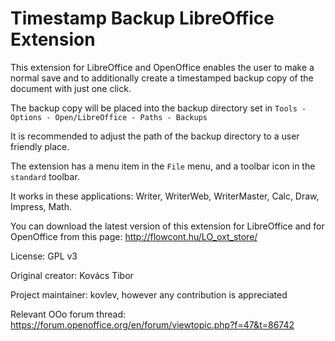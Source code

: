 # Timestamp Backup LibreOffice Extension

This extension for LibreOffice and OpenOffice enables the 
user to make a normal save and to additionally create a timestamped backup copy of the 
document with just one click.

The backup copy will be placed into the 
backup directory set in `Tools - Options - Open/LibreOffice - Paths - Backups`

It is recommended to adjust the path of the backup directory to a user 
friendly place.

The extension has a menu item in the `File` menu, and a toolbar icon 
in the `standard` toolbar.

It works in these applications: Writer, WriterWeb, WriterMaster, Calc, Draw, Impress, Math.

You can download the latest version of this extension for LibreOffice 
and for OpenOffice from this page:
http://flowcont.hu/LO_oxt_store/

License: GPL v3

Original creator: Kovács Tibor

Project maintainer: kovlev, however any contribution is appreciated

Relevant OOo forum thread: https://forum.openoffice.org/en/forum/viewtopic.php?f=47&t=86742
